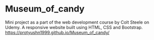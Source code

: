 # Museum_of_candy
Mini project as a part of the web development course by Colt Steele on Udemy.
A responsive website built using HTML, CSS and Bootstrap. 
https://protyushn1999.github.io/Museum_of_candy/
